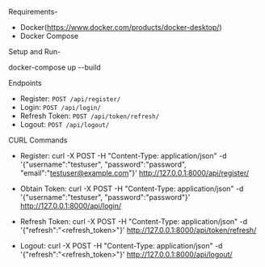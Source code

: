 Requirements-
- Docker(https://www.docker.com/products/docker-desktop/)
- Docker Compose

Setup and Run-

docker-compose up --build

Endpoints
- Register: `POST /api/register/`
- Login: `POST /api/login/`
- Refresh Token: `POST /api/token/refresh/`
- Logout: `POST /api/logout/`

CURL Commands
- Register:
curl -X POST -H "Content-Type: application/json" -d '{"username":"testuser", "password":"password", "email":"testuser@example.com"}' http://127.0.0.1:8000/api/register/

- Obtain Token:
curl -X POST -H "Content-Type: application/json" -d '{"username":"testuser", "password":"password"}' http://127.0.0.1:8000/api/login/

- Refresh Token:
curl -X POST -H "Content-Type: application/json" -d '{"refresh":"<refresh_token>"}' http://127.0.0.1:8000/api/token/refresh/

- Logout:
curl -X POST -H "Content-Type: application/json" -d '{"refresh":"<refresh_token>"}' http://127.0.0.1:8000/api/logout/
